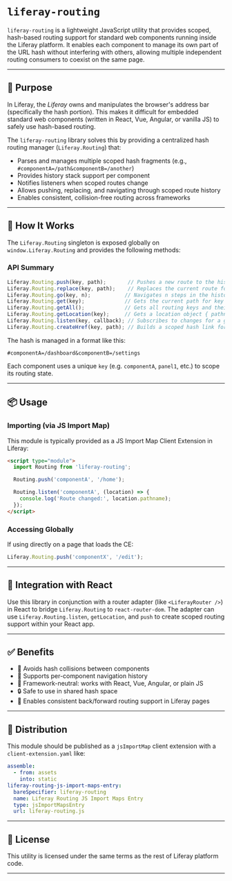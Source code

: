 # `liferay-routing`

`liferay-routing` is a lightweight JavaScript utility that provides scoped, hash-based routing support for standard web components running inside the Liferay platform. It enables each component to manage its own part of the URL hash without interfering with others, allowing multiple independent routing consumers to coexist on the same page.

---

## 🚀 Purpose

In Liferay, the _Liferay_ owns and manipulates the browser's address bar (specifically the hash portion). This makes it difficult for embedded standard web components (written in React, Vue, Angular, or vanilla JS) to safely use hash-based routing.

The `liferay-routing` library solves this by providing a centralized hash routing manager (`Liferay.Routing`) that:

- Parses and manages multiple scoped hash fragments (e.g., `#componentA=/path&componentB=/another`)
- Provides history stack support per component
- Notifies listeners when scoped routes change
- Allows pushing, replacing, and navigating through scoped route history
- Enables consistent, collision-free routing across frameworks

---

## 🧠 How It Works

The `Liferay.Routing` singleton is exposed globally on `window.Liferay.Routing` and provides the following methods:

### API Summary

```js
Liferay.Routing.push(key, path);       // Pushes a new route to the history stack for key
Liferay.Routing.replace(key, path);    // Replaces the current route for key
Liferay.Routing.go(key, n);           // Navigates n steps in the history stack for key
Liferay.Routing.get(key);             // Gets the current path for key
Liferay.Routing.getAll();             // Gets all routing keys and their paths
Liferay.Routing.getLocation(key);     // Gets a location object { pathname, search, hash }
Liferay.Routing.listen(key, callback); // Subscribes to changes for a given key
Liferay.Routing.createHref(key, path); // Builds a scoped hash link for a given path
```

The hash is managed in a format like this:

```
#componentA=/dashboard&componentB=/settings
```

Each component uses a unique `key` (e.g. `componentA`, `panel1`, etc.) to scope its routing state.

---

## 📦 Usage

### Importing (via JS Import Map)

This module is typically provided as a JS Import Map Client Extension in Liferay:

```html
<script type="module">
  import Routing from 'liferay-routing';

  Routing.push('componentA', '/home');

  Routing.listen('componentA', (location) => {
    console.log('Route changed:', location.pathname);
  });
</script>
```

### Accessing Globally

If using directly on a page that loads the CE:

```js
Liferay.Routing.push('componentX', '/edit');
```

---

## 🧩 Integration with React

Use this library in conjunction with a router adapter (like `<LiferayRouter />`) in React to bridge `Liferay.Routing` to `react-router-dom`. The adapter can use `Liferay.Routing.listen`, `getLocation`, and `push` to create scoped routing support within your React app.

---

## ✅ Benefits

- 🚫 Avoids hash collisions between components
- 🔁 Supports per-component navigation history
- 🧩 Framework-neutral: works with React, Vue, Angular, or plain JS
- 🔒 Safe to use in shared hash space
- 🧠 Enables consistent back/forward routing support in Liferay pages

---

## 🔗 Distribution

This module should be published as a `jsImportMap` client extension with a `client-extension.yaml` like:

```yaml
assemble:
  - from: assets
    into: static
liferay-routing-js-import-maps-entry:
  bareSpecifier: liferay-routing
  name: Liferay Routing JS Import Maps Entry
  type: jsImportMapsEntry
  url: liferay-routing.js
```

---

## 👥 License

This utility is licensed under the same terms as the rest of Liferay platform code.

---
